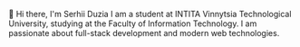 👋 Hi there, I'm Serhii Duzia
I am a student at INTITA Vinnytsia Technological University, studying at the Faculty of Information Technology. I am passionate about full-stack development and modern web technologies.

